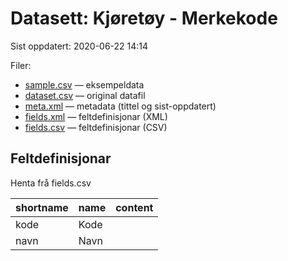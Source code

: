 # Datasett: 	Kjøretøy - Merkekode
 Sist oppdatert: 2020-06-22 14:14

 Filer:
 - [sample.csv](sample.csv) — eksempeldata
 - [dataset.csv](dataset.csv) — original datafil
- [meta.xml](meta.xml) — metadata (tittel og sist-oppdatert)
- [fields.xml](fields.xml) — feltdefinisjonar (XML)
- [fields.csv](fields.csv) — feltdefinisjonar (CSV)

## Feltdefinisjonar
Henta frå fields.csv

| shortname | name | content |
| --- | --- | --- |
| kode | Kode |  |
| navn | Navn |  |
